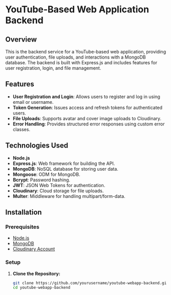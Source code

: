 # YouTube-Based Web Application Backend

## Overview

This is the backend service for a YouTube-based web application, providing user authentication, file uploads, and interactions with a MongoDB database. The backend is built with Express.js and includes features for user registration, login, and file management.

## Features

- **User Registration and Login**: Allows users to register and log in using email or username.
- **Token Generation**: Issues access and refresh tokens for authenticated users.
- **File Uploads**: Supports avatar and cover image uploads to Cloudinary.
- **Error Handling**: Provides structured error responses using custom error classes.

## Technologies Used

- **Node.js**
- **Express.js**: Web framework for building the API.
- **MongoDB**: NoSQL database for storing user data.
- **Mongoose**: ODM for MongoDB.
- **Bcrypt**: Password hashing.
- **JWT**: JSON Web Tokens for authentication.
- **Cloudinary**: Cloud storage for file uploads.
- **Multer**: Middleware for handling multipart/form-data.

## Installation

### Prerequisites

- [Node.js](https://nodejs.org/)
- [MongoDB](https://www.mongodb.com/)
- [Cloudinary Account](https://cloudinary.com/)

### Setup

1. **Clone the Repository:**

   ```bash
   git clone https://github.com/yourusername/youtube-webapp-backend.git
   cd youtube-webapp-backend
